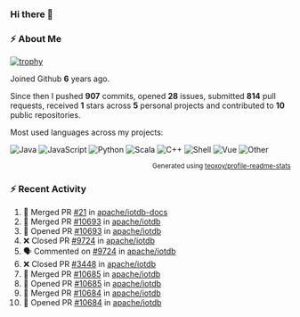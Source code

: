 ### Hi there 👋

### :zap: About Me

[![trophy](https://github-profile-trophy.vercel.app/?username=HTHou&theme=onedark)](https://github.com/ryo-ma/github-profile-trophy)
   
Joined Github **6** years ago.

Since then I pushed **907** commits, opened **28** issues, submitted **814** pull requests, received **1** stars across **5** personal projects and contributed to **10** public repositories.

Most used languages across my projects:

![Java](https://img.shields.io/static/v1?style=flat-square&label=%E2%A0%80&color=555&labelColor=%23b07219&message=Java%EF%B8%B194.4%25)
![JavaScript](https://img.shields.io/static/v1?style=flat-square&label=%E2%A0%80&color=555&labelColor=%23f1e05a&message=JavaScript%EF%B8%B11.4%25)
![Python](https://img.shields.io/static/v1?style=flat-square&label=%E2%A0%80&color=555&labelColor=%233572A5&message=Python%EF%B8%B10.7%25)
![Scala](https://img.shields.io/static/v1?style=flat-square&label=%E2%A0%80&color=555&labelColor=%23c22d40&message=Scala%EF%B8%B10.6%25)
![C++](https://img.shields.io/static/v1?style=flat-square&label=%E2%A0%80&color=555&labelColor=%23f34b7d&message=C%2B%2B%EF%B8%B10.6%25)
![Shell](https://img.shields.io/static/v1?style=flat-square&label=%E2%A0%80&color=555&labelColor=%2389e051&message=Shell%EF%B8%B10.4%25)
![Vue](https://img.shields.io/static/v1?style=flat-square&label=%E2%A0%80&color=555&labelColor=%2341b883&message=Vue%EF%B8%B10.3%25)
![Other](https://img.shields.io/static/v1?style=flat-square&label=%E2%A0%80&color=555&labelColor=%23ededed&message=Other%EF%B8%B11.2%25)

<p align="right"><sub>Generated using <a href="https://github.com/marketplace/actions/profile-readme-stats">teoxoy/profile-readme-stats</a></sub></p>


<!--![](https://github.com/HTHou/HTHou/blob/output/github-contribution-grid-snake.svg)-->

<!--![Haonan Hou's github stats](https://github-readme-stats.vercel.app/api?username=HTHou&count_private=true&show_icons=true&theme=onedark)-->

<!--![Haonan Hou's wakatime stats](https://github-readme-stats.vercel.app/api/wakatime?username=HTHou&layout=compact&theme=onedark)-->

<!--![Top Langs](https://github-readme-stats.vercel.app/api/top-langs/?username=HTHou&theme=onedark&layout=compact)-->

### :zap: Recent Activity
<!--START_SECTION:activity-->
1. 🎉 Merged PR [#21](https://github.com/apache/iotdb-docs/pull/21) in [apache/iotdb-docs](https://github.com/apache/iotdb-docs)
2. 🎉 Merged PR [#10693](https://github.com/apache/iotdb/pull/10693) in [apache/iotdb](https://github.com/apache/iotdb)
3. 💪 Opened PR [#10693](https://github.com/apache/iotdb/pull/10693) in [apache/iotdb](https://github.com/apache/iotdb)
4. ❌ Closed PR [#9724](https://github.com/apache/iotdb/pull/9724) in [apache/iotdb](https://github.com/apache/iotdb)
5. 🗣 Commented on [#9724](https://github.com/apache/iotdb/pull/9724#issuecomment-1650897901) in [apache/iotdb](https://github.com/apache/iotdb)
6. ❌ Closed PR [#3448](https://github.com/apache/iotdb/pull/3448) in [apache/iotdb](https://github.com/apache/iotdb)
7. 🎉 Merged PR [#10685](https://github.com/apache/iotdb/pull/10685) in [apache/iotdb](https://github.com/apache/iotdb)
8. 💪 Opened PR [#10685](https://github.com/apache/iotdb/pull/10685) in [apache/iotdb](https://github.com/apache/iotdb)
9. 🎉 Merged PR [#10684](https://github.com/apache/iotdb/pull/10684) in [apache/iotdb](https://github.com/apache/iotdb)
10. 💪 Opened PR [#10684](https://github.com/apache/iotdb/pull/10684) in [apache/iotdb](https://github.com/apache/iotdb)
<!--END_SECTION:activity-->

<!--
**HTHou/HTHou** is a ✨ _special_ ✨ repository because its `README.md` (this file) appears on your GitHub profile.

Here are some ideas to get you started:

- 🔭 I’m currently working on ...
- 🌱 I’m currently learning ...
- 👯 I’m looking to collaborate on ...
- 🤔 I’m looking for help with ...
- 💬 Ask me about ...
- 📫 How to reach me: ...
- 😄 Pronouns: ...
- ⚡ Fun fact: ...
-->
